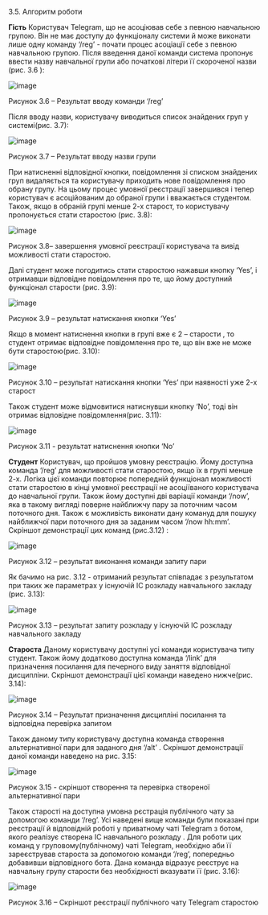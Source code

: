 3.5.	Алгоритм роботи

**Гість**
Користувач Telegram, що не асоціював себе з певною навчальною групою. Він не має доступу до функціоналу системи й може виконати лише одну команду ‘/reg’ -  почати процес асоціації себе з певною навчальною групою.
Після  введення даної команди система пропонує ввести назву навчальної групи або початкові літери її скороченої назви (рис. 3.6 ):
 
![image](https://github.com/Igorstar23/TelegramBotTest23/assets/61887618/7e532f76-1a86-47bb-baea-29045f207643)

Рисунок 3.6 – Результат вводу команди ‘/reg’

Після вводу назви, користувачу виводиться список знайдених груп у системі(рис. 3.7):

![image](https://github.com/Igorstar23/TelegramBotTest23/assets/61887618/713b7018-afc3-4f33-98aa-5a91f2008cc6)  

Рисунок 3.7 – Результат вводу назви групи
  
При натисненні відповідної кнопки, повідомлення зі списком знайдених груп видаляється та користувачу приходить нове повідомлення про обрану групу. На цьому процес умовної реєстрації завершився і тепер користувач є асоційованим до обраної групи і вважається студентом. Також, якщо в обраній групі менше 2-х старост, то користувачу пропонується стати старостою (рис. 3.8):

![image](https://github.com/Igorstar23/TelegramBotTest23/assets/61887618/fddb356b-bd47-4c82-9911-fda40153b3a9)

Рисунок 3.8– завершення умовної реєстрації користувача та вивід можливості стати старостою.

Далі студент може погодитись стати старостою нажавши кнопку ‘Yes’, і отримавши відповідне повідомлення  про те, що йому доступний функціонал старости (рис. 3.9):

![image](https://github.com/Igorstar23/TelegramBotTest23/assets/61887618/98c87e28-b6f7-4716-8da9-58aa2c0a9f55)

Рисунок 3.9 – результат натискання кнопки ‘Yes’

Якщо в момент натиснення кнопки  в групі вже є 2 – старости , то студент отримає відповідне повідомлення про те, що він вже не може бути старостою(рис. 3.10):

![image](https://github.com/Igorstar23/TelegramBotTest23/assets/61887618/9836df91-573a-4d37-a9f2-d8b03228f47c)

Рисунок 3.10 – результат натискання кнопки ‘Yes’ при наявності уже 2-х старост

Також студент може відмовитися натиснувши кнопку ‘No’, тоді він отримає відповідне повідомлення(рис. 3.11):

![image](https://github.com/Igorstar23/TelegramBotTest23/assets/61887618/4bb710df-c116-4142-9ac8-5d5d8018c258)

Рисунок 3.11  - результат натиснення кнопки ‘No’

**Cтудент**
Користувач, що пройшов умовну реєстрацію. Йому доступна команда ‘/reg’  для можливості стати старостою, якщо їх в групі менше 2-х. Логіка цієї команди повторює попередній функціонал можливості стати старостою в кінці умовної реєстрації не асоціїваного користувача до навчальної групи.
Також йому доступні дві варіації команди ‘/now’, яка в такому вигляді поверне найближчу пару за поточним часом поточного дня. Також є можливість виконати дану комануд для пошуку найближчої пари поточного дня за заданим часом ‘/now hh:mm’. Скріншот демонстрації цих команд (рис.3.12) :

![image](https://github.com/Igorstar23/TelegramBotTest23/assets/61887618/63ca6d47-2c9d-4994-a64f-bc1862839e79)

Рисунок 3.12 – результат виконання команди запиту пари

Як бачимо на рис. 3.12  - отриманий результат співпадає з результатом при таких же  параметрах у існуючій ІС розкладу навчального закладу (рис. 3.13):

![image](https://github.com/Igorstar23/TelegramBotTest23/assets/61887618/40166d10-3790-4298-bb9a-bc30c4d702e6)

Рисунок 3.13 – результат запиту розкладу у існуючій ІС розкладу навчального закладу

**Староста**
Даному користувачу доступні усі команди користувача типу студент. Також йому додатково доступна команда  ‘/link’ для призначення посилання для печерного виду заняття відповідної дисципліни. Скріншот демонстрації цієї команди наведено нижче(рис. 3.14):

![image](https://github.com/Igorstar23/TelegramBotTest23/assets/61887618/f85e5d15-8846-48f9-b0f1-70b51145697b)

Рисунок 3.14 – Результат призначення дисципліні посилання та відповідна перевірка запитом

Також даному типу користувачу доступна команда створення альтернативної пари для заданого дня ‘/alt’ . Скріншот демонстрації даної команди наведено на рис. 3.15:

![image](https://github.com/Igorstar23/TelegramBotTest23/assets/61887618/d8e7461d-9786-46f5-a3f8-60bbf164eb26)

Рисунок 3.15 - скріншот створення та перевірка створеної альтернативної пари

Також старості на доступна умовна рєстрація публічного чату за  допомогою команди ‘/reg’.
Усі наведені вище команди були показані при реєстрації й відповідній роботі у приватному чаті Telegram з ботом, якого реалізує створена ІС навчального розкладу . Для роботи цих команд у груповому(публічному) чаті Telegram, необхідно аби її зареєстрував староста за допомогою команди ‘/reg’, попередньо добавивши відповідного бота. Дана команда відразує реєструє на навчальну групу старости без необхідності вказувати її (рис. 3.16):

![image](https://github.com/Igorstar23/TelegramBotTest23/assets/61887618/57e29579-0f42-4163-af67-18dc7ff21629)

Рисунок 3.16 – Скріншот реєстрації публічного чату Telegram старостою
